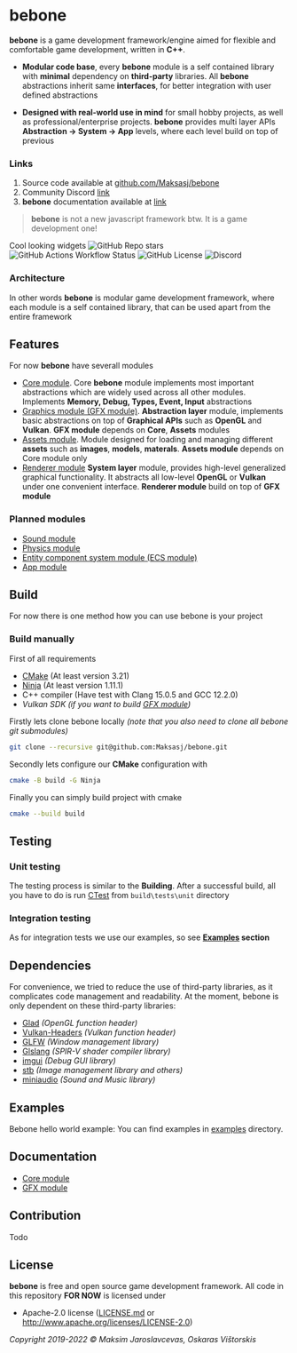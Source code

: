 # bebone

**bebone** is a game development framework/engine aimed for flexible and comfortable game development, written in **C++**.

- **Modular code base**, every **bebone** module is a self contained library with **minimal** dependency on **third-party** libraries. All **bebone** abstractions inherit same **interfaces**, for better integration with user defined abstractions   

- **Designed with real-world use in mind** for small hobby projects, as well as professional/enterprise projects. **bebone** provides multi layer APIs **Abstraction -> System -> App** levels, where each level build on top of previous 

### Links
1. Source code available at [github.com/Maksasj/bebone](https://github.com/Maksasj/bebone)
2. Community Discord [link](https://discord.gg/v4mcTmuDTb)
3. **bebone** documentation available at [link](github.com/Maksasj/bebone/docs/DOCUMENTATION.md)

> **bebone** is not a new javascript framework btw. It is a game development one!

Cool looking widgets 
![GitHub Repo stars](https://img.shields.io/github/stars/Maksasj/bebone)
![GitHub Actions Workflow Status](https://img.shields.io/github/actions/workflow/status/Maksasj/bebone/clang_build_win.yml)
![GitHub License](https://img.shields.io/github/license/Maksasj/bebone)
![Discord](https://img.shields.io/discord/1156584129190711326?style=flat&label=discord)

### Architecture

In other words **bebone** is modular game development framework, where each module is a self contained library, that can be used apart from the entire framework

## Features
For now **bebone** have severall modules
* [Core module](). Core **bebone** module implements most important abstractions which are widely used across all other modules. Implements **Memory, Debug, Types, Event, Input** abstractions
* [Graphics module (GFX module)](). **Abstraction layer** module, implements basic abstractions on top of **Graphical APIs** such as **OpenGL** and **Vulkan**. **GFX module**
 depends on **Core**, **Assets** modules
* [Assets module](). Module designed for loading and managing different **assets** such as **images**, **models**, **materals**. **Assets module** depends on Core module only 
* [Renderer module]() **System layer** module, provides high-level generalized graphical functionality. It abstracts all low-level **OpenGL** or **Vulkan** under one convenient interface. **Renderer module** build on top of **GFX module**

### Planned modules
* [Sound module]()
* [Physics module]()
* [Entity component system module (ECS module)]()
* [App module]()

## Build
For now there is one method how you can use bebone is your project

### Build manually

First of all requirements
  - [CMake]() (At least version 3.21)
  - [Ninja]() (At least version 1.11.1)
  - C++ compiler (Have test with Clang 15.0.5 and GCC 12.2.0) 
  - *Vulkan SDK (if you want to build [GFX module]())*

  Firstly lets clone bebone locally *(note that you also need to clone all bebone git submodules)*

  ```bash
  git clone --recursive git@github.com:Maksasj/bebone.git
  ```

  Secondly lets configure our **CMake** configuration with
  ```bash
  cmake -B build -G Ninja
  ```

  Finally you can simply build project with cmake 
  ```bash
  cmake --build build
  ```

## Testing
### Unit testing
The testing process is similar to the **Building**. After a successful build, all you have to do is run [CTest](https://cmake.org/cmake/help/book/mastering-cmake/chapter/Testing%20With%20CMake%20and%20CTest.html) from ```build\tests\unit``` directory

### Integration testing
As for integration tests we use our examples, so see **[Examples]() section**

## Dependencies
For convenience, we tried to reduce the use of third-party libraries, as it complicates code management and readability.
At the moment, bebone is only dependent on these third-party libraries:
  - [Glad](https://github.com/Maksasj/glad/tree/all-extensions) *(OpenGL function header)*
  - [Vulkan-Headers](https://github.com/Maksasj/Vulkan-Headers/tree/main) *(Vulkan function header)*
  - [GLFW](https://github.com/Maksasj/glfw/tree/master) *(Window management library)*
  - [Glslang](https://github.com/KhronosGroup/glslang/tree/main) *(SPIR-V shader compiler library)* 
  - [imgui](https://github.com/Maksasj/imgui/tree/master) *(Debug GUI library)* 
  - [stb](https://github.com/Maksasj/stb/tree/master) *(Image management library and others)* 
  - [miniaudio](https://github.com/Maksasj/miniaudio/tree/master) *(Sound and Music library)*

## Examples
Bebone hello world example:
You can find examples in [examples](https://github.com/Maksasj/bebone/tree/master/examples) directory.

## Documentation
  - [Core module](https://github.com/Maksasj/bebone/blob/master/docs/Core.md)
  - [GFX module](https://github.com/Maksasj/bebone/blob/master/docs/Gfx.md)

## Contribution
Todo

## License
**bebone** is free and open source game development framework. All code in this repository **FOR NOW** is licensed under
-  Apache-2.0 license ([LICENSE.md](https://github.com/Maksasj/bebone/blob/master/LICENSE.md) or http://www.apache.org/licenses/LICENSE-2.0)

*Copyright 2019-2022 © Maksim Jaroslavcevas, Oskaras Vištorskis*